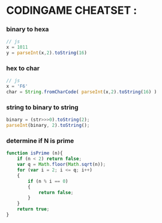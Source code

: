 CODINGAME CHEATSET :
=====================

### binary to hexa ###

~~~javascript
// js
x = 1011
y = parseInt(x,2).toString(16)
~~~
### hex to char ###
~~~javascript
// js
x = 'F6'
char = String.fromCharCode( parseInt(x,2).toString(16) )
~~~
### string to binary to string ###
~~~javascript
binary = (str>>>0).toString(2);
parseInt(binary, 2).toString();
~~~
### determine if N is prime ###
~~~javascript
function isPrime (n){
    if (n < 2) return false;
    var q = Math.floor(Math.sqrt(n));
    for (var i = 2; i <= q; i++)
    {
        if (n % i == 0)
        {
            return false;
        }
    }
    return true;
}
~~~


